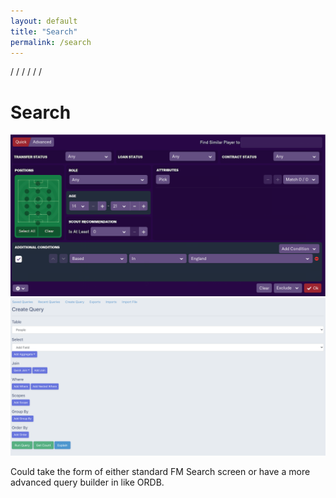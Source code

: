 ```yaml
---
layout: default
title: "Search"
permalink: /search
---
```


/
/
/
/
/
/

# Search


<img src="img/search_screen.png">
<img src="img/query_builder.png">

<p>Could take the form of either standard FM Search screen or have a more advanced query builder in like ORDB. </p>



